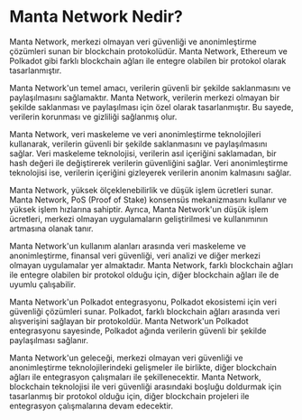 # Manta Network Nedir?

Manta Network, merkezi olmayan veri güvenliği ve anonimleştirme çözümleri sunan bir blockchain protokolüdür. Manta Network, Ethereum ve Polkadot gibi farklı blockchain ağları ile entegre olabilen bir protokol olarak tasarlanmıştır.

Manta Network'un temel amacı, verilerin güvenli bir şekilde saklanmasını ve paylaşılmasını sağlamaktır. Manta Network, verilerin merkezi olmayan bir şekilde saklanması ve paylaşılması için özel olarak tasarlanmıştır. Bu sayede, verilerin korunması ve gizliliği sağlanmış olur.

Manta Network, veri maskeleme ve veri anonimleştirme teknolojileri kullanarak, verilerin güvenli bir şekilde saklanmasını ve paylaşılmasını sağlar. Veri maskeleme teknolojisi, verilerin asıl içeriğini saklamadan, bir hash değeri ile değiştirerek verilerin güvenliğini sağlar. Veri anonimleştirme teknolojisi ise, verilerin içeriğini gizleyerek verilerin anonim kalmasını sağlar.

Manta Network, yüksek ölçeklenebilirlik ve düşük işlem ücretleri sunar. Manta Network, PoS (Proof of Stake) konsensüs mekanizmasını kullanır ve yüksek işlem hızlarına sahiptir. Ayrıca, Manta Network'un düşük işlem ücretleri, merkezi olmayan uygulamaların geliştirilmesi ve kullanımının artmasına olanak tanır.

Manta Network'un kullanım alanları arasında veri maskeleme ve anonimleştirme, finansal veri güvenliği, veri analizi ve diğer merkezi olmayan uygulamalar yer almaktadır. Manta Network, farklı blockchain ağları ile entegre olabilen bir protokol olduğu için, diğer blockchain ağları ile de uyumlu çalışabilir.

Manta Network'un Polkadot entegrasyonu, Polkadot ekosistemi için veri güvenliği çözümleri sunar. Polkadot, farklı blockchain ağları arasında veri alışverişini sağlayan bir protokoldür. Manta Network'un Polkadot entegrasyonu sayesinde, Polkadot ağında verilerin güvenli bir şekilde paylaşılması sağlanır.

Manta Network'un geleceği, merkezi olmayan veri güvenliği ve anonimleştirme teknolojilerindeki gelişmeler ile birlikte, diğer blockchain ağları ile entegrasyon çalışmaları ile şekillenecektir. Manta Network, blockchain teknolojisi ile veri güvenliği arasındaki boşluğu doldurmak için tasarlanmış bir protokol olduğu için, diğer blockchain projeleri ile entegrasyon çalışmalarına devam edecektir.
